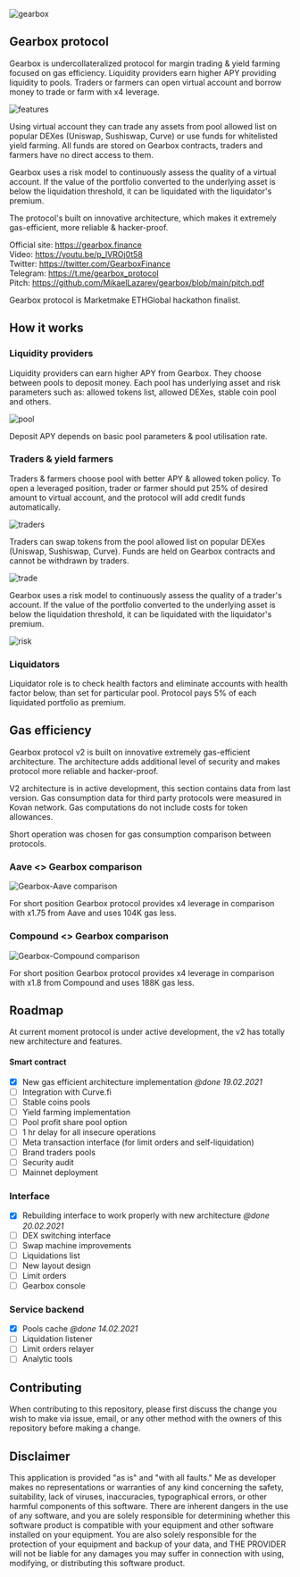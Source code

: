 ![gearbox](header.jpeg)

## Gearbox protocol
Gearbox is undercollateralized protocol for margin trading & yield farming focused on gas efficiency. 
Liquidity providers earn higher APY providing liquidity to pools. Traders or farmers can open virtual account
and borrow money to trade or farm with x4 leverage.   

![features](docs/features.jpeg)

Using virtual account they can trade any assets from pool allowed list on popular DEXes (Uniswap, Sushiswap, Curve) 
or use funds for whitelisted yield farming. All funds are stored on Gearbox contracts, traders and farmers have no
direct access to them.

Gearbox uses a risk model to continuously assess the quality of a virtual account. If the value of the portfolio converted 
to the underlying asset is below the liquidation threshold, it can be liquidated with the liquidator's premium.

The protocol's built on innovative architecture, which makes it extremely gas-efficient, more reliable & hacker-proof.

Official site: https://gearbox.finance  
Video: https://youtu.be/p_lVROj0t58  
Twitter: https://twitter.com/GearboxFinance  
Telegram: https://t.me/gearbox_protocol  
Pitch: https://github.com/MikaelLazarev/gearbox/blob/main/pitch.pdf    

Gearbox protocol is Marketmake ETHGlobal hackathon finalist.

## How it works

### Liquidity providers
Liquidity providers can earn higher APY from Gearbox. They choose between pools to deposit money.
Each pool has underlying asset and risk parameters such as: allowed tokens list, allowed DEXes, 
stable coin pool and others.

![pool](docs/pool.jpeg)

Deposit APY depends on basic pool parameters & pool utilisation rate.

### Traders & yield farmers
Traders & farmers choose pool with better APY & allowed token policy. 
To open a leveraged position, trader or farmer should put 25% of desired amount to virtual account,
and the protocol will add credit funds automatically.

![traders](docs/openAccount.jpeg)

Traders can swap tokens from the pool allowed list on popular DEXes (Uniswap, Sushiswap, Curve). 
Funds are held on Gearbox contracts and cannot be withdrawn by traders.

![trade](docs/trade.jpeg)

Gearbox uses a risk model to continuously assess the quality of a trader's account. 
If the value of the portfolio converted to the underlying asset is below the 
liquidation threshold, it can be liquidated with the liquidator's premium.

![risk](docs/risk.jpeg)

### Liquidators
Liquidator role is to check health factors and eliminate accounts with health factor below, 
than set for particular pool. Protocol pays 5% of each liquidated portfolio as premium.

## Gas efficiency
Gearbox protocol v2 is built on innovative extremely gas-efficient architecture.
The architecture adds additional level of security and makes protocol more reliable and hacker-proof.

V2 architecture is in active development, this section contains data from last version. Gas consumption data
for third party protocols were measured in Kovan network. Gas computations do not include costs for token allowances.

Short operation was chosen for gas consumption comparison between protocols.

### Aave <> Gearbox comparison

![Gearbox-Aave comparison](docs/gearbox-aave.jpeg)

For short position Gearbox protocol provides x4 leverage in comparison with x1.75 from Aave and uses 104K gas less. 

### Compound <> Gearbox comparison

![Gearbox-Compound comparison](docs/gearbox-compound.jpeg)

For short position Gearbox protocol provides x4 leverage in comparison with x1.8 from Compound and uses 188K gas less.

## Roadmap

At current moment protocol is under active development, the v2 has totally new
architecture and features.

#### Smart contract
- [x] New gas efficient architecture implementation _@done 19.02.2021_ 
- [ ] Integration with Curve.fi
- [ ] Stable coins pools
- [ ] Yield farming implementation
- [ ] Pool profit share pool option
- [ ] 1 hr delay for all insecure operations
- [ ] Meta transaction interface (for limit orders and self-liquidation)
- [ ] Brand traders pools
- [ ] Security audit
- [ ] Mainnet deployment

### Interface
- [x] Rebuilding interface to work properly with new architecture _@done 20.02.2021_
- [ ] DEX switching interface
- [ ] Swap machine improvements 
- [ ] Liquidations list  
- [ ] New layout design
- [ ] Limit orders  
- [ ] Gearbox console

### Service backend
- [x] Pools cache _@done 14.02.2021_
- [ ] Liquidation listener
- [ ] Limit orders relayer
- [ ] Analytic tools

## Contributing
When contributing to this repository, please first discuss the change you wish to make via issue, email, or any other method with the owners of this repository before making a change.

## Disclaimer

This application is provided "as is" and "with all faults." Me as developer makes no representations or
warranties of any kind concerning the safety, suitability, lack of viruses, inaccuracies, typographical
errors, or other harmful components of this software. There are inherent dangers in the use of any software,
and you are solely responsible for determining whether this software product is compatible with your equipment and
other software installed on your equipment. You are also solely responsible for the protection of your equipment
and backup of your data, and THE PROVIDER will not be liable for any damages you may suffer in connection with using,
modifying, or distributing this software product.
